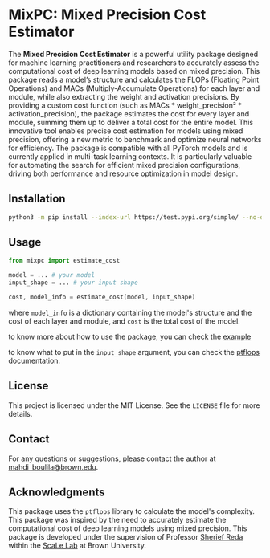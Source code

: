 # MixPC: Mixed Precision Cost Estimator

The **Mixed Precision Cost Estimator** is a powerful utility package designed for machine learning practitioners and researchers to accurately assess the computational cost of deep learning models based on mixed precision. This package reads a model’s structure and calculates the FLOPs (Floating Point Operations) and MACs (Multiply-Accumulate Operations) for each layer and module, while also extracting the weight and activation precisions. By providing a custom cost function (such as MACs * weight_precision² * activation_precision), the package estimates the cost for every layer and module, summing them up to deliver a total cost for the entire model. This innovative tool enables precise cost estimation for models using mixed precision, offering a new metric to benchmark and optimize neural networks for efficiency. The package is compatible with all PyTorch models and is currently applied in multi-task learning contexts. It is particularly valuable for automating the search for efficient mixed precision configurations, driving both performance and resource optimization in model design.

## Installation

```bash
python3 -m pip install --index-url https://test.pypi.org/simple/ --no-deps mixpc_mboulila
```

## Usage

```python
from mixpc import estimate_cost

model = ... # your model
input_shape = ... # your input shape

cost, model_info = estimate_cost(model, input_shape)
```

where `model_info` is a dictionary containing the model's structure and the cost of each layer and module, and `cost` is the total cost of the model.

to know more about how to use the package, you can check the [example](https://github.com/mboulila/MixPrecisionCost/blob/main/examples/example.ipynb)

to know what to put in the `input_shape` argument, you can check the [ptflops](https://github.com/sovrasov/flops-counter.pytorch) documentation.

## License

This project is licensed under the MIT License. See the `LICENSE` file for more details.

## Contact

For any questions or suggestions, please contact the author at [mahdi_boulila@brown.edu](mailto:mahdi_boulila@brown.edu).

## Acknowledgments

This package uses the `ptflops` library to calculate the model's complexity.
This package was inspired by the need to accurately estimate the computational cost of deep learning models using mixed precision.
This package is developed under the supervision of Professor [Sherief Reda](https://faculty.brown.edu/cogsci/people/david-cox/) within the [ScaLe Lab](https://scale-lab.github.io/) at Brown University.